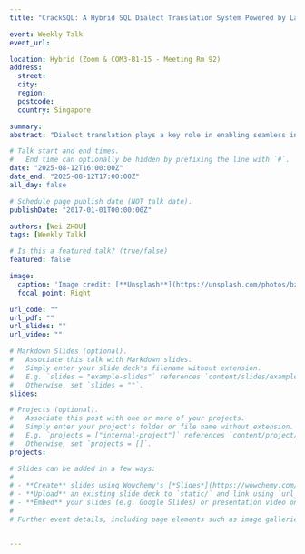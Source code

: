 ```yaml
---
title: "CrackSQL: A Hybrid SQL Dialect Translation System Powered by Large Language Models"

event: Weekly Talk
event_url: 

location: Hybrid (Zoom & COM3-B1-15 - Meeting Rm 92)
address:
  street: 
  city: 
  region: 
  postcode:
  country: Singapore

summary: 
abstract: "Dialect translation plays a key role in enabling seamless interaction across heterogeneous database systems. However, translating SQL queries between different dialects (e.g., from PostgreSQL to MySQL) remains a challenging task due to syntactic discrepancies and subtle semantic variations. Existing approaches including manual rewriting, rule-based systems, and large language model (LLM)-based techniques often involve high maintenance effort (e.g., crafting custom translation rules) or produce unreliable results (e.g., LLM generates non-existent functions), especially when handling complex queries. In this demonstration, we present CrackSQL, the first hybrid SQL dialect translation system that combines rule and LLM-based methods to overcome these limitations. CrackSQL leverages the adaptability of LLMs to minimize manual intervention, while enhancing translation accuracy by segmenting lengthy complex SQL via functionality-based query processing. To further improve robustness, it incorporates a novel cross-dialect syntax embedding model for precise syntax alignment, as well as an adaptive local-to-global translation strategy that effectively resolves interdependent query operations. CrackSQL supports three translation modes and offers multiple deployment and access options including a web console interface, a PyPI package, and a command-line prompt, facilitating adoption across a variety of real-world use cases."

# Talk start and end times.
#   End time can optionally be hidden by prefixing the line with `#`.
date: "2025-08-12T16:00:00Z"
date_end: "2025-08-12T17:00:00Z"
all_day: false

# Schedule page publish date (NOT talk date).
publishDate: "2017-01-01T00:00:00Z"

authors: [Wei ZHOU]
tags: [Weekly Talk]

# Is this a featured talk? (true/false)
featured: false

image:
  caption: 'Image credit: [**Unsplash**](https://unsplash.com/photos/bzdhc5b3Bxs)'
  focal_point: Right

url_code: ""
url_pdf: ""
url_slides: ""
url_video: ""

# Markdown Slides (optional).
#   Associate this talk with Markdown slides.
#   Simply enter your slide deck's filename without extension.
#   E.g. `slides = "example-slides"` references `content/slides/example-slides.md`.
#   Otherwise, set `slides = ""`.
slides:

# Projects (optional).
#   Associate this post with one or more of your projects.
#   Simply enter your project's folder or file name without extension.
#   E.g. `projects = ["internal-project"]` references `content/project/deep-learning/index.md`.
#   Otherwise, set `projects = []`.
projects:

# Slides can be added in a few ways:
# 
# - **Create** slides using Wowchemy's [*Slides*](https://wowchemy.com/docs/managing-content/#create-slides) feature and link using `slides` parameter in the front matter of the talk file
# - **Upload** an existing slide deck to `static/` and link using `url_slides` parameter in the front matter of the talk file
# - **Embed** your slides (e.g. Google Slides) or presentation video on this page using [shortcodes](https://wowchemy.com/docs/writing-markdown-latex/).
# 
# Further event details, including page elements such as image galleries, can be added to the body of this page.


---
```

